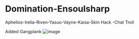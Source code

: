 # Domination-Ensoulsharp
Aphelios-Irelia-Riven-Yasuo-Vayne-Kaisa-Skin Hack -Chat Troll

Added Gangplank
![image](https://cdn.discordapp.com/attachments/612555523589668866/724609491512852520/593690079000e.png)
